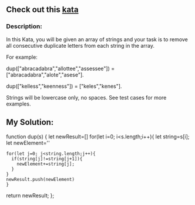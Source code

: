 ## Check out this [kata](https://www.codewars.com/kata/59f08f89a5e129c543000069)

### Description:

In this Kata, you will be given an array of strings and your task is to remove all consecutive duplicate letters from each string in the array.

For example:

dup(["abracadabra","allottee","assessee"]) = ["abracadabra","alote","asese"].

dup(["kelless","keenness"]) = ["keles","kenes"].

Strings will be lowercase only, no spaces. See test cases for more examples.

## My Solution:

function dup(s) {
  let newResult=[]
  for(let i=0; i<s.length;i++){
    let string=s[i];
    let newElement=''
    
    for(let j=0; j<string.length;j++){
      if(string[j]!=string[j+1]){
        newElement+=string[j];
      }
    }   
    newResult.push(newElement)
    }  
  return newResult;
};

